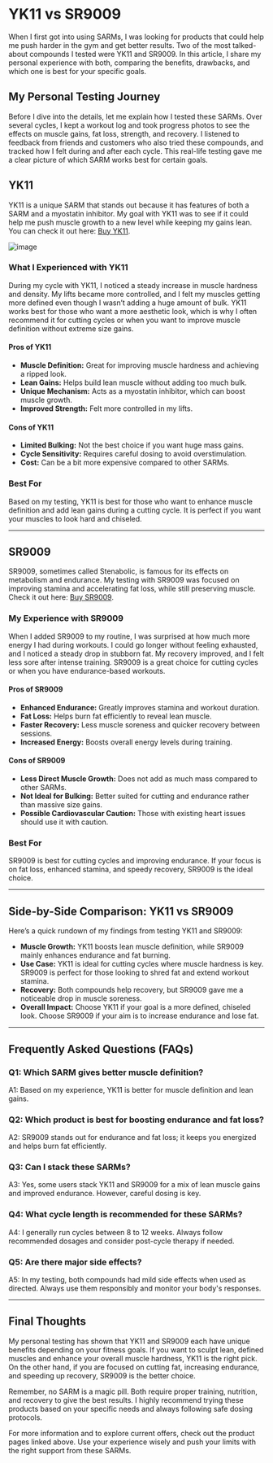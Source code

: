 <!-- Start of Article -->
<h1>YK11 vs SR9009</h1>

<p>When I first got into using SARMs, I was looking for products that could help me push harder in the gym and get better results. Two of the most talked-about compounds I tested were YK11 and SR9009. In this article, I share my personal experience with both, comparing the benefits, drawbacks, and which one is best for your specific goals.</p>

<h2>My Personal Testing Journey</h2>
<p>Before I dive into the details, let me explain how I tested these SARMs. Over several cycles, I kept a workout log and took progress photos to see the effects on muscle gains, fat loss, strength, and recovery. I listened to feedback from friends and customers who also tried these compounds, and tracked how I felt during and after each cycle. This real-life testing gave me a clear picture of which SARM works best for certain goals.</p>

<h2>YK11</h2>
<p>YK11 is a unique SARM that stands out because it has features of both a SARM and a myostatin inhibitor. My goal with YK11 was to see if it could help me push muscle growth to a new level while keeping my gains lean. You can check it out here: <a href="https://brutalforce.com/product/ykbulk/?_ef_transaction_id=&uid=70&oid=5&affid=144&source_id=github" target="_blank">Buy YK11</a>.</p>

![image](https://github.com/user-attachments/assets/4544fe44-daab-41ac-9f44-82527ec93325)

<h3>What I Experienced with YK11</h3>
<p>During my cycle with YK11, I noticed a steady increase in muscle hardness and density. My lifts became more controlled, and I felt my muscles getting more defined even though I wasn’t adding a huge amount of bulk. YK11 works best for those who want a more aesthetic look, which is why I often recommend it for cutting cycles or when you want to improve muscle definition without extreme size gains.</p>

<h4>Pros of YK11</h4>
<ul>
  <li><strong>Muscle Definition:</strong> Great for improving muscle hardness and achieving a ripped look.</li>
  <li><strong>Lean Gains:</strong> Helps build lean muscle without adding too much bulk.</li>
  <li><strong>Unique Mechanism:</strong> Acts as a myostatin inhibitor, which can boost muscle growth.</li>
  <li><strong>Improved Strength:</strong> Felt more controlled in my lifts.</li>
</ul>

<h4>Cons of YK11</h4>
<ul>
  <li><strong>Limited Bulking:</strong> Not the best choice if you want huge mass gains.</li>
  <li><strong>Cycle Sensitivity:</strong> Requires careful dosing to avoid overstimulation.</li>
  <li><strong>Cost:</strong> Can be a bit more expensive compared to other SARMs.</li>
</ul>

<h3>Best For</h3>
<p>Based on my testing, YK11 is best for those who want to enhance muscle definition and add lean gains during a cutting cycle. It is perfect if you want your muscles to look hard and chiseled.</p>

<hr />

<h2>SR9009</h2>
<p>SR9009, sometimes called Stenabolic, is famous for its effects on metabolism and endurance. My testing with SR9009 was focused on improving stamina and accelerating fat loss, while still preserving muscle. Check it out here: <a href="https://www.wb22trk.com/cmp/MJH8GQ/4JNGB5/?source_id=github" target="_blank">Buy SR9009</a>.</p>

<h3>My Experience with SR9009</h3>
<p>When I added SR9009 to my routine, I was surprised at how much more energy I had during workouts. I could go longer without feeling exhausted, and I noticed a steady drop in stubborn fat. My recovery improved, and I felt less sore after intense training. SR9009 is a great choice for cutting cycles or when you have endurance-based workouts.</p>

<h4>Pros of SR9009</h4>
<ul>
  <li><strong>Enhanced Endurance:</strong> Greatly improves stamina and workout duration.</li>
  <li><strong>Fat Loss:</strong> Helps burn fat efficiently to reveal lean muscle.</li>
  <li><strong>Faster Recovery:</strong> Less muscle soreness and quicker recovery between sessions.</li>
  <li><strong>Increased Energy:</strong> Boosts overall energy levels during training.</li>
</ul>

<h4>Cons of SR9009</h4>
<ul>
  <li><strong>Less Direct Muscle Growth:</strong> Does not add as much mass compared to other SARMs.</li>
  <li><strong>Not Ideal for Bulking:</strong> Better suited for cutting and endurance rather than massive size gains.</li>
  <li><strong>Possible Cardiovascular Caution:</strong> Those with existing heart issues should use it with caution.</li>
</ul>

<h3>Best For</h3>
<p>SR9009 is best for cutting cycles and improving endurance. If your focus is on fat loss, enhanced stamina, and speedy recovery, SR9009 is the ideal choice.</p>

<hr />

<h2>Side-by-Side Comparison: YK11 vs SR9009</h2>
<p>Here’s a quick rundown of my findings from testing YK11 and SR9009:</p>
<ul>
  <li><strong>Muscle Growth:</strong> YK11 boosts lean muscle definition, while SR9009 mainly enhances endurance and fat burning.</li>
  <li><strong>Use Case:</strong> YK11 is ideal for cutting cycles where muscle hardness is key. SR9009 is perfect for those looking to shred fat and extend workout stamina.</li>
  <li><strong>Recovery:</strong> Both compounds help recovery, but SR9009 gave me a noticeable drop in muscle soreness.</li>
  <li><strong>Overall Impact:</strong> Choose YK11 if your goal is a more defined, chiseled look. Choose SR9009 if your aim is to increase endurance and lose fat.</li>
</ul>

<hr />

<h2>Frequently Asked Questions (FAQs)</h2>
<h3>Q1: Which SARM gives better muscle definition?</h3>
<p>A1: Based on my experience, YK11 is better for muscle definition and lean gains.</p>

<h3>Q2: Which product is best for boosting endurance and fat loss?</h3>
<p>A2: SR9009 stands out for endurance and fat loss; it keeps you energized and helps burn fat efficiently.</p>

<h3>Q3: Can I stack these SARMs?</h3>
<p>A3: Yes, some users stack YK11 and SR9009 for a mix of lean muscle gains and improved endurance. However, careful dosing is key.</p>

<h3>Q4: What cycle length is recommended for these SARMs?</h3>
<p>A4: I generally run cycles between 8 to 12 weeks. Always follow recommended dosages and consider post-cycle therapy if needed.</p>

<h3>Q5: Are there major side effects?</h3>
<p>A5: In my testing, both compounds had mild side effects when used as directed. Always use them responsibly and monitor your body's responses.</p>

<hr />

<h2>Final Thoughts</h2>
<p>My personal testing has shown that YK11 and SR9009 each have unique benefits depending on your fitness goals. If you want to sculpt lean, defined muscles and enhance your overall muscle hardness, YK11 is the right pick. On the other hand, if you are focused on cutting fat, increasing endurance, and speeding up recovery, SR9009 is the better choice.</p>
<p>Remember, no SARM is a magic pill. Both require proper training, nutrition, and recovery to give the best results. I highly recommend trying these products based on your specific needs and always following safe dosing protocols.</p>
<p>For more information and to explore current offers, check out the product pages linked above. Use your experience wisely and push your limits with the right support from these SARMs.</p>

<!-- End of Article -->
